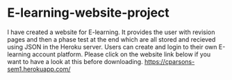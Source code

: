 # E-learning-website-project
I have created a website for E-learning. It provides the user with revision pages and then a phase test at the end which are all stored and recieved using JSON in the Heroku server. Users can create and login to their own E-learning account platform.
Please click on the website link below if you want to have a look at this before downloading. 
https://cparsons-sem1.herokuapp.com/

